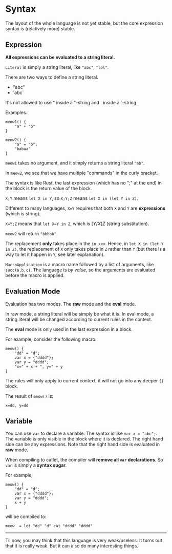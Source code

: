 # Syntax

The layout of the whole language is not yet stable, but the core expression syntax is (relatively more) stable.

## Expression

**All expressions can be evaluated to a string literal.**

`Literal` is simply a string literal, like `"abc"`, `"lol"`.

There are two ways to define a string literal.

- "abc"
- \`abc\`

It's not allowed to use " inside a "-string and \` inside a \`-string.

Examples.

```meow
meow1() {
    "a" + "b"
}

meow2() {
    "a" = "b";
    "babaa"
}
```

`meow1` takes no argument, and it simply returns a string literal `"ab"`.

In `meow2`, we see that we have multiple "commands" in the curly bracket.

The syntax is like Rust, the last expression (which has no ";" at the end) in the block is the return value of the block.

`X;Y` means `let X in Y`, so `X;Y;Z` means `let X in (let Y in Z)`.

Different to many languages, `X=Y` requires that both `X` and `Y` are **expressions** (which is string).

`X=Y;Z` means that `let X=Y in Z`, which is $[Y/X]Z$ (string substitution).

`meow2` will return `"bbbbb"`.

The replacement **only** takes place in the `in xxx`. Hence, in `let X in (let Y in Z)`, the replacement of `X` only takes place in `Z` rather than `Y` (but there is a way to let it happen in `Y`, see later explanation).

`MacroApplication` is a macro name followed by a list of arguments, like `succ(a,b,c)`. The language is *by value*, so the arguments are evaluated before the macro is applied.

## Evaluation Mode

Evaluation has two modes. The **raw** mode and the **eval** mode.

In raw mode, a string literal will be simply be what it is. In eval mode, a string literal will be changed according to current rules in the context.

The **eval** mode is only used in the last expression in a block.

For example, consider the following macro:

```meow
meow() {
    "dd" = "d";
    var x = {"dddd"};
    var y = "dddd";
    "x=" + x + ", y=" + y
}
```

The rules will only apply to current context, it will not go into any deeper `{}` block.

The result of `meow()` is:

```
x=dd, y=dd
```

## Variable

You can use `var` to declare a variable. The syntax is like `var x = "abc";`. The variable is only visible in the block where it is declared. The right hand side can be any expressions. Note that the right hand side is evaluated in **raw** mode.

When compiling to catlet, the compiler will **remove all `var` declarations**. So `var` is simply a **syntax sugar**.

For example,

```
meow() {
    "dd" = "d";
    var x = {"dddd"};
    var y = "dddd";
    x + y
}
```

will be compiled to:

```
meow  = let "dd" "d" cat "dddd" "dddd"
```

---

Til now, you may think that this language is very weak/useless. It turns out that it is really weak. But it can also do many interesting things.
